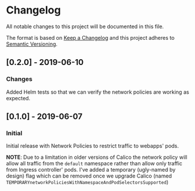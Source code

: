 # Changelog
All notable changes to this project will be documented in this file.

The format is based on [Keep a Changelog](http://keepachangelog.com/en/1.0.0/)
and this project adheres to [Semantic Versioning](http://semver.org/spec/v2.0.0.html).


## [0.2.0] - 2019-06-10
### Changes
Added Helm tests so that we can verify the network policies
are working as expected.


## [0.1.0] - 2019-06-07
### Initial
Initial release with Network Policies to restrict
traffic to webapps' pods.

**NOTE**: Due to a limitation in older versions of Calico
the network policy will allow all traffic from the `default`
namespace rather than allow only traffic from Ingress controller'
pods. I've added a temporary (ugly-named by design) flag which
can be removed once we upgrade Calico (named `TEMPORARYnetworkPoliciesWithNamespaceAndPodSelectorsSupported`)

